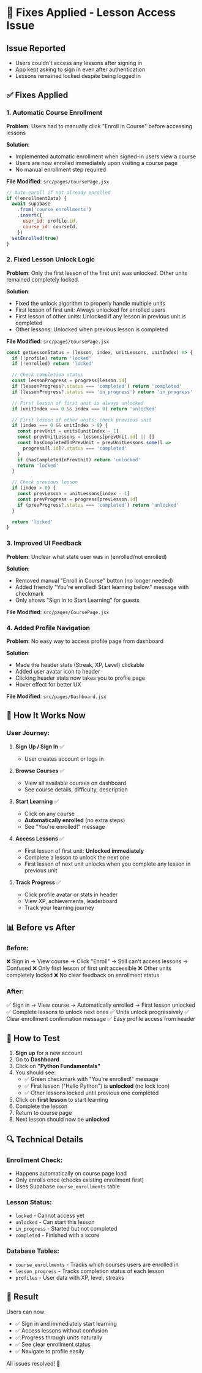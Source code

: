 # 🔧 Fixes Applied - Lesson Access Issue

## Issue Reported
- Users couldn't access any lessons after signing in
- App kept asking to sign in even after authentication
- Lessons remained locked despite being logged in

## ✅ Fixes Applied

### 1. **Automatic Course Enrollment**
**Problem**: Users had to manually click "Enroll in Course" before accessing lessons

**Solution**:
- Implemented automatic enrollment when signed-in users view a course
- Users are now enrolled immediately upon visiting a course page
- No manual enrollment step required

**File Modified**: `src/pages/CoursePage.jsx`
```javascript
// Auto-enroll if not already enrolled
if (!enrollmentData) {
  await supabase
    .from('course_enrollments')
    .insert({
      user_id: profile.id,
      course_id: courseId,
    })
  setEnrolled(true)
}
```

### 2. **Fixed Lesson Unlock Logic**
**Problem**: Only the first lesson of the first unit was unlocked. Other units remained completely locked.

**Solution**:
- Fixed the unlock algorithm to properly handle multiple units
- First lesson of first unit: Always unlocked for enrolled users
- First lesson of other units: Unlocked if any lesson in previous unit is completed
- Other lessons: Unlocked when previous lesson is completed

**File Modified**: `src/pages/CoursePage.jsx`
```javascript
const getLessonStatus = (lesson, index, unitLessons, unitIndex) => {
  if (!profile) return 'locked'
  if (!enrolled) return 'locked'

  // Check completion status
  const lessonProgress = progress[lesson.id]
  if (lessonProgress?.status === 'completed') return 'completed'
  if (lessonProgress?.status === 'in_progress') return 'in_progress'

  // First lesson of first unit is always unlocked
  if (unitIndex === 0 && index === 0) return 'unlocked'

  // First lesson of other units: check previous unit
  if (index === 0 && unitIndex > 0) {
    const prevUnit = units[unitIndex - 1]
    const prevUnitLessons = lessons[prevUnit.id] || []
    const hasCompletedInPrevUnit = prevUnitLessons.some(l =>
      progress[l.id]?.status === 'completed'
    )
    if (hasCompletedInPrevUnit) return 'unlocked'
    return 'locked'
  }

  // Check previous lesson
  if (index > 0) {
    const prevLesson = unitLessons[index - 1]
    const prevProgress = progress[prevLesson.id]
    if (prevProgress?.status === 'completed') return 'unlocked'
  }

  return 'locked'
}
```

### 3. **Improved UI Feedback**
**Problem**: Unclear what state user was in (enrolled/not enrolled)

**Solution**:
- Removed manual "Enroll in Course" button (no longer needed)
- Added friendly "You're enrolled! Start learning below." message with checkmark
- Only shows "Sign in to Start Learning" for guests

**File Modified**: `src/pages/CoursePage.jsx`

### 4. **Added Profile Navigation**
**Problem**: No easy way to access profile page from dashboard

**Solution**:
- Made the header stats (Streak, XP, Level) clickable
- Added user avatar icon to header
- Clicking header stats now takes you to profile page
- Hover effect for better UX

**File Modified**: `src/pages/Dashboard.jsx`

## 🎯 How It Works Now

### User Journey:

1. **Sign Up / Sign In** ✅
   - User creates account or logs in

2. **Browse Courses** ✅
   - View all available courses on dashboard
   - See course details, difficulty, description

3. **Start Learning** ✅
   - Click on any course
   - **Automatically enrolled** (no extra steps)
   - See "You're enrolled!" message

4. **Access Lessons** ✅
   - First lesson of first unit: **Unlocked immediately**
   - Complete a lesson to unlock the next one
   - First lesson of next unit unlocks when you complete any lesson in previous unit

5. **Track Progress** ✅
   - Click profile avatar or stats in header
   - View XP, achievements, leaderboard
   - Track your learning journey

## 📊 Before vs After

### Before:
❌ Sign in → View course → Click "Enroll" → Still can't access lessons → Confused
❌ Only first lesson of first unit accessible
❌ Other units completely locked
❌ No clear feedback on enrollment status

### After:
✅ Sign in → View course → Automatically enrolled → First lesson unlocked
✅ Complete lessons to unlock next ones
✅ Units unlock progressively
✅ Clear enrollment confirmation message
✅ Easy profile access from header

## 🧪 How to Test

1. **Sign up** for a new account
2. Go to **Dashboard**
3. Click on **"Python Fundamentals"**
4. You should see:
   - ✅ Green checkmark with "You're enrolled!" message
   - ✅ First lesson ("Hello Python") is **unlocked** (no lock icon)
   - ✅ Other lessons locked until previous one completed
5. Click on **first lesson** to start learning
6. Complete the lesson
7. Return to course page
8. Next lesson should now be **unlocked**

## 🔍 Technical Details

### Enrollment Check:
- Happens automatically on course page load
- Only enrolls once (checks existing enrollment first)
- Uses Supabase `course_enrollments` table

### Lesson Status:
- `locked` - Cannot access yet
- `unlocked` - Can start this lesson
- `in_progress` - Started but not completed
- `completed` - Finished with a score

### Database Tables:
- `course_enrollments` - Tracks which courses users are enrolled in
- `lesson_progress` - Tracks completion status of each lesson
- `profiles` - User data with XP, level, streaks

## 🎉 Result

Users can now:
- ✅ Sign in and immediately start learning
- ✅ Access lessons without confusion
- ✅ Progress through units naturally
- ✅ See clear enrollment status
- ✅ Navigate to profile easily

All issues resolved! 🚀
